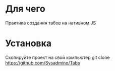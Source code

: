 # Для чего

Практика создания табов на нативном JS

# Установка

Скопируйте проект на свой компьютер git clone https://github.com/Sysadmino/Tabs
